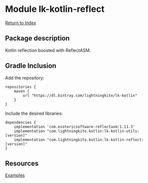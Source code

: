 # Module lk-kotlin-reflect

[Return to Index](../)

## Package description

Kotlin reflection boosted with ReflectASM.

## Gradle Inclusion



Add the repository:

```
repositories {
    maven {
        url "https://dl.bintray.com/lightningkite/lk-kotlin"
    }
}
```

Include the desired libraries:

```
dependencies {
    implementation 'com.esotericsoftware:reflectasm:1.11.3'
    implementation "com.lightningkite.kotlin:lk-kotlin-utils:[version]"
    implementation "com.lightningkite.kotlin:lk-kotlin-reflect:[version]"
}
```

## Resources

[Examples](https://github.com/lightningkite/lk-kotlin/tree/master/lk-kotlin-reflect/src/test/kotlin/lk/kotlin/reflect/example)